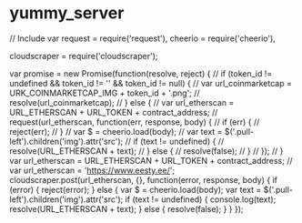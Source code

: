 # yummy_server
// Include
var request = require('request'),
    cheerio = require('cheerio'),

cloudscraper = require('cloudscraper');

var promise = new Promise(function(resolve, reject) {
            // if (token_id != undefined && token_id != '' && token_id != null) {
            //     var url_coinmarketcap = URK_COINMARKETCAP_IMG + token_id + '.png';
            //     resolve(url_coinmarketcap);
            // } else {
            //     var url_etherscan = URL_ETHERSCAN + URL_TOKEN + contract_address;
            //     request(url_etherscan, function(err, response, body) {
            //         if (err) {
            //             reject(err);
            //         }
            //         var $ = cheerio.load(body);
            //         var text = $('.pull-left').children('img').attr('src');
            //         if (text != undefined) {
            //             resolve(URL_ETHERSCAN + text);
            //         } else {
            //             resolve(false);
            //         }
            //     });
            // }
            var url_etherscan = URL_ETHERSCAN + URL_TOKEN + contract_address;
            // var url_etherscan = 'https://www.eesty.ee/';
            cloudscraper.post(url_etherscan, {}, function(error, response, body) {
                if (error) {
                    reject(error);
                } else {
                    var $ = cheerio.load(body);
                    var text = $('.pull-left').children('img').attr('src');
                    if (text != undefined) {
                        console.log(text);
                        resolve(URL_ETHERSCAN + text);
                    } else {
                        resolve(false);
                    }
                }
            });
            
